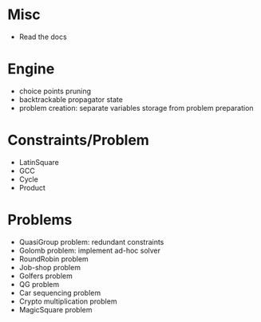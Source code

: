 # Misc
- Read the docs

# Engine
- choice points pruning
- backtrackable propagator state
- problem creation: separate variables storage from problem preparation

# Constraints/Problem
- LatinSquare
- GCC
- Cycle
- Product

# Problems
- QuasiGroup problem: redundant constraints
- Golomb problem: implement ad-hoc solver
- RoundRobin problem
- Job-shop problem 
- Golfers problem
- QG problem
- Car sequencing problem
- Crypto multiplication problem
- MagicSquare problem